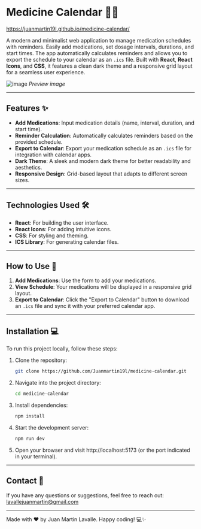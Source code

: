 # Medicine Calendar 💊📅
https://juanmartin19l.github.io/medicine-calendar/

A modern and minimalist web application to manage medication schedules with reminders. Easily add medications, set dosage intervals, durations, and start times. The app automatically calculates reminders and allows you to export the schedule to your calendar as an `.ics` file. Built with **React**, **React Icons**, and **CSS**, it features a clean dark theme and a responsive grid layout for a seamless user experience.

![image](https://github.com/user-attachments/assets/8a2dbcc8-4d5c-412f-b98f-09e9e833a0c1)
*Preview image*

---

## Features ✨

- **Add Medications**: Input medication details (name, interval, duration, and start time).
- **Reminder Calculation**: Automatically calculates reminders based on the provided schedule.
- **Export to Calendar**: Export your medication schedule as an `.ics` file for integration with calendar apps.
- **Dark Theme**: A sleek and modern dark theme for better readability and aesthetics.
- **Responsive Design**: Grid-based layout that adapts to different screen sizes.

---

## Technologies Used 🛠️

- **React**: For building the user interface.
- **React Icons**: For adding intuitive icons.
- **CSS**: For styling and theming.
- **ICS Library**: For generating calendar files.

---

## How to Use 🚀

1. **Add Medications**: Use the form to add your medications.
2. **View Schedule**: Your medications will be displayed in a responsive grid layout.
3. **Export to Calendar**: Click the "Export to Calendar" button to download an `.ics` file and sync it with your preferred calendar app.

---

## Installation 💻

To run this project locally, follow these steps:

1. Clone the repository:
   ```bash
   git clone https://github.com/Juanmartin19l/medicine-calendar.git

2. Navigate into the project directory:
   ```bash
   cd medicine-calendar
4. Install dependencies:
   ```bash
   npm install
5. Start the development server:
   ```bash
   npm run dev
6. Open your browser and visit http://localhost:5173 (or the port indicated in your terminal).

---

## Contact 📧
If you have any questions or suggestions, feel free to reach out:
lavallejuanmartin@gmail.com

---

Made with ❤️ by Juan Martín Lavalle.
Happy coding! 💻✨

